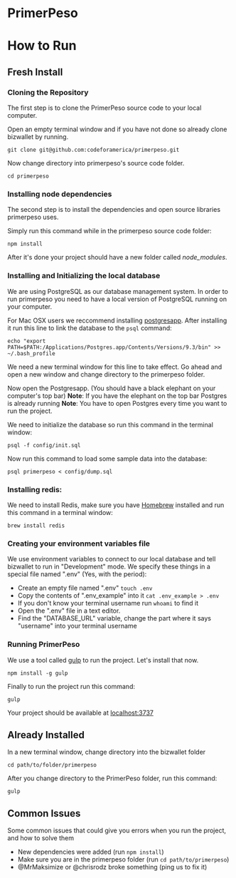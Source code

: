 # PrimerPeso

# How to Run

## Fresh Install

### Cloning the Repository

The first step is to clone the PrimerPeso source code to your local computer.

Open an empty terminal window and if you have not done so already clone bizwallet by running.

```
git clone git@github.com:codeforamerica/primerpeso.git
```

Now change directory into primerpeso's source code folder.

```
cd primerpeso
```

### Installing node dependencies

The second step is to install the dependencies and open source libraries primerpeso uses.

Simply run this command while in the primerpeso source code folder:

```
npm install
```

After it's done your project should have a new folder called *node_modules*.

### Installing and Initializing the local database

We are using PostgreSQL as our database management system. In order to run primerpeso you need to have a local version of PostgreSQL running on your computer.

For Mac OSX users we reccommend installing [postgresapp](http://postgresapp.com). After installing it run this line to link the database to the `psql` command:

```
echo "export PATH=$PATH:/Applications/Postgres.app/Contents/Versions/9.3/bin" >> ~/.bash_profile
```

We need a new terminal window for this line to take effect. Go ahead and open a new window and change directory to the primerpeso folder.

Now open the Postgresapp. (You should have a black elephant on your computer's top bar)
**Note**: If you have the elephant on the top bar Postgres is already running
**Note**: You have to open Postgres every time you want to run the project.

We need to initialize the database so run this command in the terminal window:

```
psql -f config/init.sql
```

Now run this command to load some sample data into the database:

```
psql primerpeso < config/dump.sql
```

### Installing redis:

We need to install Redis, make sure you have [Homebrew](http://brew.sh/) installed and run this command in a terminal window:

```
brew install redis
```

### Creating your environment variables file

We use environment variables to connect to our local database and tell bizwallet to run in "Development" mode. We specify these things in a special file named ".env" (Yes, with the period):

* Create an empty file named ".env" `touch .env`
* Copy the contents of ".env_example" into it  `cat .env_example > .env`
* If you don't know your terminal username run `whoami` to find it
* Open the ".env" file in a text editor.
* Find the "DATABASE_URL" variable, change the part where it says "username" into your terminal username

### Running PrimerPeso

We use a tool called [gulp](http://gulpjs.com/) to run the project. Let's install that now.

```
npm install -g gulp
```

Finally to run the project run this command:

```
gulp
```

Your project should be available at [localhost:3737](http://localhost:3737)

## Already Installed

In a new terminal window, change directory into the bizwallet folder

```
cd path/to/folder/primerpeso
```

After you change directory to the PrimerPeso folder, run this command:

```
gulp
```

## Common Issues

Some common issues that could give you errors when you run the project, and how to solve them

* New dependencies were added (run `npm install`)
* Make sure you are in the primerpeso folder (run `cd path/to/primerpeso`)
* @MrMaksimize or @chrisrodz broke something (ping us to fix it)
